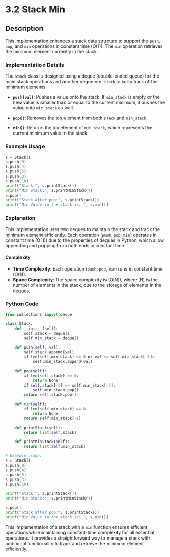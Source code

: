 # 3.2 Stack Min

## Description
This implementation enhances a stack data structure to support the `push`, `pop`, and `min` operations in constant time \(O(1)\). The `min` operation retrieves the minimum element currently in the stack.

### Implementation Details
The `Stack` class is designed using a deque (double-ended queue) for the main stack operations and another deque `min_stack` to keep track of the minimum elements.

- **`push(val)`**: Pushes a value onto the stack. If `min_stack` is empty or the new value is smaller than or equal to the current minimum, it pushes the value onto `min_stack` as well.
  
- **`pop()`**: Removes the top element from both `stack` and `min_stack`.

- **`min()`**: Returns the top element of `min_stack`, which represents the current minimum value in the stack.

### Example Usage
```python
s = Stack()
s.push(9)
s.push(4)
s.push(5)
s.push(3)
s.push(10)
print("Stack:", s.printStack())
print("Min Stack:", s.printMinStack())
s.pop()
print("Stack after pop:", s.printStack())
print("Min Value in the stack is: ", s.min())
```

### Explanation
This implementation uses two deques to maintain the stack and track the minimum element efficiently. Each operation (`push`, `pop`, `min`) operates in constant time \(O(1)\) due to the properties of deques in Python, which allow appending and popping from both ends in constant time.

#### Complexity
- **Time Complexity**: Each operation (`push`, `pop`, `min`) runs in constant time \(O(1)\).
- **Space Complexity**: The space complexity is \(O(N)\), where \(N\) is the number of elements in the stack, due to the storage of elements in the deques.

### Python Code

```python
from collections import deque

class Stack:
    def __init__(self):
        self.stack = deque()
        self.min_stack = deque()

    def push(self, val):
        self.stack.append(val)
        if len(self.min_stack) == 0 or val <= self.min_stack[-1]:
            self.min_stack.append(val)

    def pop(self):
        if len(self.stack) == 0:
            return None
        if self.stack[-1] == self.min_stack[-1]:
            self.min_stack.pop()
        return self.stack.pop()

    def min(self):
        if len(self.min_stack) == 0:
            return None
        return self.min_stack[-1]

    def printStack(self):
        return list(self.stack)

    def printMinStack(self):
        return list(self.min_stack)

# Example usage:
s = Stack()
s.push(9)
s.push(4)
s.push(5)
s.push(3)
s.push(10)

print("Stack:", s.printStack())
print("Min Stack:", s.printMinStack())

s.pop()
print("Stack after pop:", s.printStack())
print("Min Value in the stack is: ", s.min())
```

This implementation of a stack with a `min` function ensures efficient operations while maintaining constant-time complexity for all essential operations. It provides a straightforward way to manage a stack with additional functionality to track and retrieve the minimum element efficiently.
